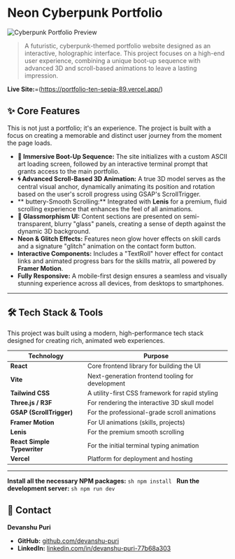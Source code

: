 # Neon Cyberpunk Portfolio

![Cyberpunk Portfolio Preview](<img width="1885" height="921" alt="image" src=./public/preview.jpg" />
)

> A futuristic, cyberpunk-themed portfolio website designed as an interactive, holographic interface. This project focuses on a high-end user experience, combining a unique boot-up sequence with advanced 3D and scroll-based animations to leave a lasting impression.

**Live Site:**=(https://portfolio-ten-sepia-89.vercel.app/)  <!-- 👈 -->

## ✨ Core Features

This is not just a portfolio; it's an experience. The project is built with a focus on creating a memorable and distinct user journey from the moment the page loads.

* **👾 Immersive Boot-Up Sequence:** The site initializes with a custom ASCII art loading screen, followed by an interactive terminal prompt that grants access to the main portfolio.
* **🌀 Advanced Scroll-Based 3D Animation:** A true 3D model serves as the central visual anchor, dynamically animating its position and rotation based on the user's scroll progress using GSAP's ScrollTrigger.
* ** buttery-Smooth Scrolling:** Integrated with **Lenis** for a premium, fluid scrolling experience that enhances the feel of all animations.
* **🔮 Glassmorphism UI:** Content sections are presented on semi-transparent, blurry "glass" panels, creating a sense of depth against the dynamic 3D background.
* **Neon & Glitch Effects:** Features neon glow hover effects on skill cards and a signature "glitch" animation on the contact form button.
* **Interactive Components:** Includes a "TextRoll" hover effect for contact links and animated progress bars for the skills matrix, all powered by **Framer Motion**.
* **Fully Responsive:** A mobile-first design ensures a seamless and visually stunning experience across all devices, from desktops to smartphones.

---

## 🛠️ Tech Stack & Tools

This project was built using a modern, high-performance tech stack designed for creating rich, animated web experiences.

| Technology             | Purpose                                           |
| ---------------------- | ------------------------------------------------- |
| **React** | Core frontend library for building the UI         |
| **Vite** | Next-generation frontend tooling for development  |
| **Tailwind CSS** | A utility-first CSS framework for rapid styling   |
| **Three.js / R3F** | For rendering the interactive 3D skull model      |
| **GSAP (ScrollTrigger)** | For the professional-grade scroll animations    |
| **Framer Motion** | For UI animations (skills, projects)              |
| **Lenis** | For the premium smooth scrolling                  |
| **React Simple Typewriter** | For the initial terminal typing animation      |
| **Vercel** | Platform for deployment and hosting               |

---

**Install all the necessary NPM packages:**
    ```sh
    npm install
    ```
**Run the development server:**
    ```sh
    npm run dev
    ```
## 📧 Contact

**Devanshu Puri**
* **GitHub:** [github.com/devanshu-puri](https://github.com/devanshu-puri)
* **LinkedIn:** [linkedin.com/in/devanshu-puri-77b68a303](https://www.linkedin.com/in/devanshu-puri-77b68a303)
